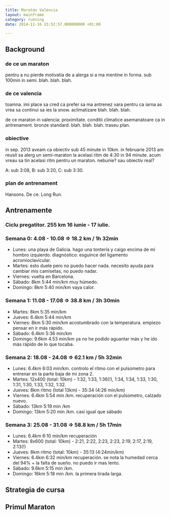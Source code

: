 ```yaml
---
title: Maratón Valencia
layout: mainframe
category: running
date: 2014-11-16 15:52:57.000000000 +01:00

---
```


## Background

### de ce un maraton

pentru a nu pierde motivatia de a alerga si a ma mentine in forma. sub 100min in semi. blah. blah. blah.

### de ce valencia

toamna. imi place sa cred ca prefer sa ma antrenez vara pentru ca iarna as vrea sa continui sa ies la snow. aclimatizare blah. blah. blah.

de ce maraton in valencia: proximitate. conditii climatice asemanatoare ca in antrenament. bronze standard. blah. blah. blah. traseu plan.

### obiective

in sep. 2013 aveam ca obiectiv sub 45 minute in 10km. in februarie 2013 am reusit sa alerg un semi-maraton la acelasi ritm de 4:30 in 94 minute. acum vreau sa tin acelasi ritm pentru un maraton. nebunie? sau obiectiv real?

A: sub 3:08, B: sub 3:20, C: sub 3:30.

### plan de antrenament

Hansons. De ce. Long Run.

## Antrenamente

### Ciclu pregatitor. 255 km 16 iunie - 17 iulie.

### Semana 0: 4.08 - 10.08 => 18.2 km / 1h 32min

 * Lunes: una playa de Galicia. hago una tontería y caigo encima de mi hombro izquierdo. diagnóstico: esguince del ligamento acromioclavicular.
 * Martes: esto duele pero no puedo hacer nada. necesito ayuda para cambiar mis camisetas, no puedo nadar.
 * Viernes: vuelta en Barcelona.
 * Sábado: 8km 5:44 min/km muy húmedo.
 * Domingo: 8km 5:40 min/km vaya calor.

### Semana 1: 11.08 - 17.08 => 38.8 km / 3h 30min

 * Martes: 8km 5:35 min/km
 * Jueves: 6.4km 5:44 min/km
 * Viernes: 8km 5:30 min/km acostumbrado con la temperatura. empiezo pensar en ir más rápido.
 * Sábado: 6.4km 5:36 min/km
 * Domingo: 9.6km 4.53 min/km ya no he podido aguantar más y he ido más rápido de lo que tocaba.

### Semana 2: 18.08 - 24.08 => 62.1 km / 5h 32min

 * Lunes: 6.4km 6:03 min/km. controlo el ritmo con el pulsometro para entrenar en la parte baja de mi zona 2.
 * Martes: 12x400 (total: 10km) - 1:32, 1:33, 1:36(!), 1:34, 1:34, 1:33, 1:30, 1:31, 1:30, 1:33, 1:32, 1:32.
 * Jueves: 8km ritmo (total 13km) - 35:34 (4:26 min/km)
 * Viernes: 6.4km 5:54 min /km. recuperación con el pulsometro, calzado nuevo.
 * Sábado: 13km 5:19 min /km
 * Domingo: 13km 5:20 min /km. casi igual que sábado

### Semana 3: 25.08 - 31.08 => 58.8 km / 5h 17min

 * Lunes: 6.4km 6:10 min/km recuperación
 * Martes: 8x600 (total: 10km) - 2:21, 2:22, 2:23, 2:23, 2:19, 2:17, 2:19, 2:13(!)
 * Jueves: 8km ritmo (total: 10km) - 35:13 (4:24min/km)
 * Viernes: 6.4km 6:32 min/km recuperación. se nota la humedad cerca del 94% + la falta de sueño. no puedo ir mas lento.
 * Sábado: 9.6km 5:15 min /km.
 * Domingo: 16km 5:18 min /km. la primera tirada larga.






## Strategia de cursa

## Primul Maraton

